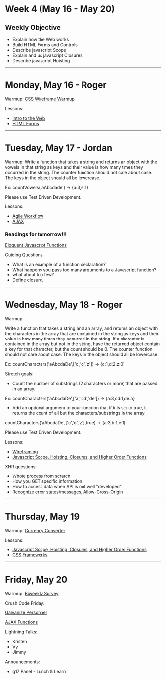 # Week 4 (May 16 - May 20)
## Weekly Objective

- Explain how the Web works
- Build HTML Forms and Controls
- Describe javascript Scope
- Explain and us javascript Closures
- Describe javascript Hoisting

---

# Monday, May 16 - Roger

Warmup: [CSS Wireframe Warmup](https://github.com/gSchool/cssWireframeWarmup)

Lessons:
- [Intro to the Web](https://workbook.galvanize.com/cohorts/68/articles/3111)
- [HTML Forms](https://workbook.galvanize.com/cohorts/68/articles/3067)


---

# Tuesday, May 17 - Jordan

Warmup:
Write a function that takes a string and returns an object with the vowels in that string as keys and their value is how many times they occurred in the string. The counter function should not care about case. The keys in the object should all be lowercase.

 Ex: countVowels('aAbcdade') -> {a:3,e:1}

Please use Test Driven Development.

Lessons:
- [Agile Workflow](https://workbook.galvanize.com/cohorts/68/articles/3116)
- [AJAX](https://workbook.galvanize.com/cohorts/68/articles/3112)


### Readings for tomorrow!!!

[Eloquent Javascript Functions](http://eloquentjavascript.net/03_functions.html)

Guiding Questions
* What is an example of a function declaration?
* What happens you pass too many arguments to a Javascript function?
* what about too few?
* Define closure.


---

# Wednesday, May 18 - Roger

Warmup:

Write a function that takes a string and an array, and returns an object with the characters in the array that are contained in the string as keys and their value is how many times they occurred in the string. If a character is contained in the array but not in the string, have the returned object contain a key for that character, but the count should be 0. The counter function should not care about case. The keys in the object should all be lowercase.

 Ex: countCharacters('aAbcdaDe',['c','d','z']) -> {c:1,d:2,z:0}

 Stretch goals:

* Count the number of substrings (2 characters or more) that are passed in an array.

Ex: countCharacters('aAbcdaDe',['a','cd','de']) -> {a:3,cd:1,de:a}

* Add an optional argument to your function that if it is set to true, it returns the count of all but the characters/substrings in the array.

countCharacters('aAbcdaDe',['c','d','z'],true) -> {a:3,b:1,e:1}

Please use Test Driven Development.

Lessons:
- [Wireframing](https://workbook.galvanize.com/cohorts/68/articles/3115)
- [Javascript Scope, Hoisting, Closures, and Higher Order Functions](https://workbook.galvanize.com/cohorts/68/articles/3090)


XHR questions:

- Whole process from scratch
- How you GET specific information
- How to access data when API is not well "developed".
- Recognize error states/messages, Allow-Cross-Origin


---

# Thursday, May 19

Warmup: [Currency Converter](https://github.com/gSchool/ajax_warmup)

Lessons:
- [Javascript Scope, Hoisting, Closures, and Higher Order Functions](https://workbook.galvanize.com/cohorts/68/articles/3090)
- [CSS Frameworks](https://workbook.galvanize.com/cohorts/68/articles/3075)

---

# Friday, May 20

Warmup: [Biweekly Survey](https://docs.google.com/forms/d/1XsnxPufkGL24Bnsa_8IxcyJT6-VudP4QC9VqbTbctAw/viewform?usp=send_form)

Crush Code Friday:

[Galvanize Personnel](https://github.com/gSchool/galvanize-personnel)

[AJAX Functions](https://gist.github.com/loganking/4be8161ea628fba57437f490c22e2b39)

Lightning Talks:

- Kristen
- Vy
- Jimmy

Announcements:
- g17 Panel - Lunch & Learn
